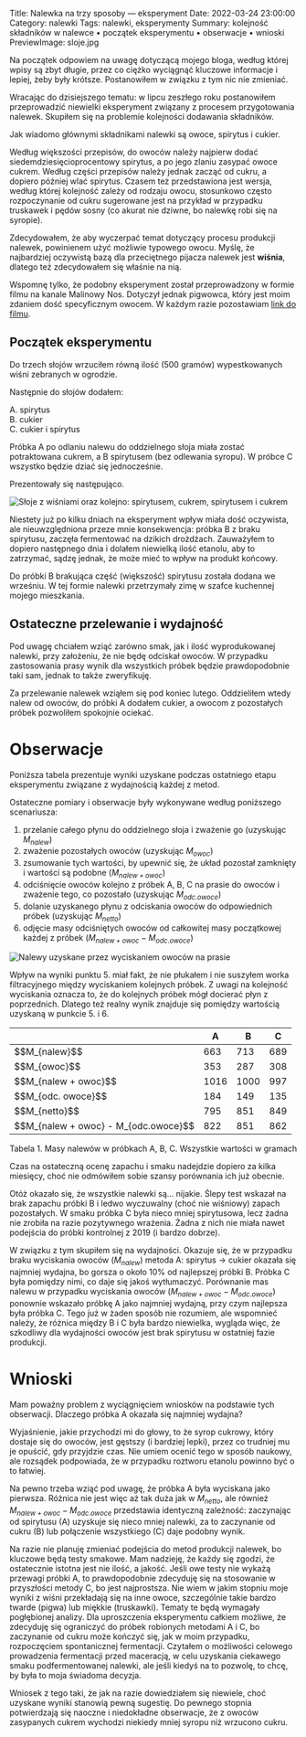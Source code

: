 Title: Nalewka na trzy sposoby — eksperyment
Date: 2022-03-24 23:00:00
Category: nalewki
Tags: nalewki, eksperymenty
Summary: kolejność składników w nalewce • początek eksperymentu • obserwacje • wnioski
PreviewImage: sloje.jpg

Na początek odpowiem na uwagę dotyczącą mojego bloga, według której wpisy są zbyt długie, przez co ciężko wyciągnąć kluczowe informacje i lepiej, żeby były krótsze. Postanowiłem w związku z tym nic nie zmieniać.

Wracając do dzisiejszego tematu: w lipcu zeszłego roku postanowiłem przeprowadzić niewielki eksperyment związany z procesem przygotowania nalewek. Skupiłem się na problemie kolejności dodawania składników.

Jak wiadomo głównymi składnikami nalewki są owoce, spirytus i cukier.

Według większości przepisów, do owoców należy najpierw dodać siedemdziesięcioprocentowy spirytus, a po jego zlaniu zasypać owoce cukrem. Według części przepisów należy jednak zacząć od cukru, a dopiero później wlać spirytus. Czasem też przedstawiona jest wersja, według której kolejność zależy od rodzaju owocu, stosunkowo często rozpoczynanie od cukru sugerowane jest na przykład w przypadku truskawek i pędów sosny (co akurat nie dziwne, bo nalewkę robi się na syropie).

Zdecydowałem, że aby wyczerpać temat dotyczący procesu produkcji nalewek, powinienem użyć możliwie typowego owocu. Myślę, że najbardziej oczywistą bazą dla przeciętnego pijacza nalewek jest **wiśnia**, dlatego też zdecydowałem się właśnie na nią.

Wspomnę tylko, że podobny eksperyment został przeprowadzony w formie filmu na kanale Malinowy Nos. Dotyczył jednak pigwowca, który jest moim zdaniem dość specyficznym owocem. W każdym razie pozostawiam [link do filmu](https://youtu.be/SKYO89y7i6k).

## Początek eksperymentu

Do trzech słojów wrzuciłem równą ilość (500 gramów) wypestkowanych wiśni zebranych w ogrodzie.

Następnie do słojów dodałem:

A. spirytus  
B. cukier  
C. cukier i spirytus

Próbka A po odlaniu nalewu do oddzielnego słoja miała zostać potraktowana cukrem, a B spirytusem (bez odlewania syropu). W próbce C wszystko będzie dziać się jednocześnie.

Prezentowały się następująco.

![Słoje z wiśniami oraz kolejno: spirytusem, cukrem, spirytusem i cukrem]({attach}sloje.jpg)

Niestety już po kilku dniach na eksperyment wpływ miała dość oczywista, ale nieuwzględniona przeze mnie konsekwencja: próbka B z braku spirytusu, zaczęła fermentować na dzikich drożdżach. Zauważyłem to dopiero następnego dnia i dolałem niewielką ilość etanolu, aby to zatrzymać, sądzę jednak, że może mieć to wpływ na produkt końcowy.

Do próbki B brakująca część (większość) spirytusu została dodana we wrześniu. W tej formie nalewki przetrzymały zimę w szafce kuchennej mojego mieszkania.

## Ostateczne przelewanie i wydajność

Pod uwagę chciałem wziąć zarówno smak, jak i ilość wyprodukowanej nalewki, przy założeniu, że nie będę odciskał owoców. W przypadku zastosowania prasy wynik dla wszystkich próbek będzie prawdopodobnie taki sam, jednak to także zweryfikuję.

Za przelewanie nalewek wziąłem się pod koniec lutego. Oddzieliłem wtedy nalew od owoców, do próbki A dodałem cukier, a owocom z pozostałych próbek pozwoliłem spokojnie ociekać.

$$ $$ <!-- needed to make math formulas in the tables work -->

# Obserwacje

Poniższa tabela prezentuje wyniki uzyskane podczas ostatniego etapu eksperymentu związane z wydajnością każdej z metod.

Ostateczne pomiary i obserwacje były wykonywane według poniższego scenariusza:

1. przelanie całego płynu do oddzielnego słoja i zważenie go (uzyskując $M_{nalew}$)
2. zważenie pozostałych owoców (uzyskując $M_{owoc}$)
3. zsumowanie tych wartości, by upewnić się, że układ pozostał zamknięty i wartości są podobne ($M_{nalew + owoc}$)
4. odciśnięcie owoców kolejno z próbek A, B, C na prasie do owoców i zważenie tego, co pozostało (uzyskując $M_{odc.owoce}$)
5. dolanie uzyskanego płynu z odciskania owoców do odpowiednich próbek (uzyskując $M_{netto}$)
6. odjęcie masy odciśniętych owoców od całkowitej masy początkowej każdej z próbek ($M_{nalew + owoc} - M_{odc.owoce}$)

![Nalewy uzyskane przez wyciskaniem owoców na prasie]({attach}sloje2.jpg)

Wpływ na wyniki punktu 5. miał fakt, że nie płukałem i nie suszyłem worka filtracyjnego między wyciskaniem kolejnych próbek. Z uwagi na kolejność wyciskania oznacza to, że do kolejnych próbek mógł docierać płyn z poprzednich. Dlatego też realny wynik znajduje się pomiędzy wartością uzyskaną w punkcie 5. i 6.


<table class="table table-striped table-bordered text-right">
<thead class="thead-light">
   <tr>
    <th class="col-md-3"></th>
    <th class="text-center">A</th>
    <th class="text-center">B</th>
    <th class="text-center">C</th>
  </tr>
</thead>
<tbody>
  <tr>
    <td>$$M_{nalew}$$</td>
    <td>663</td>
    <td>713</td>
    <td>689</td>
  </tr>
  <tr>
    <td>$$M_{owoc}$$</td>
    <td>353</td>
    <td>287</td>
    <td>308</td>
  </tr>
  <tr>
    <td>$$M_{nalew + owoc}$$</td>
    <td>1016</td>
    <td>1000</td>
    <td>997</td>
  </tr>
  <tr>
    <td>$$M_{odc. owoce}$$</td>
    <td>184</td>
    <td>149</td>
    <td>135</td>
  </tr>
  <tr>
    <td>$$M_{netto}$$</td>
    <td>795</td>
    <td>851</td>
    <td>849</td>
  </tr>
  <tr>
    <td>$$M_{nalew + owoc} - M_{odc.owoce}$$</td>
    <td>822</td>
    <td>851</td>
    <td>862</td>
  </tr>
</tbody>
</table>

<p class="text-center">Tabela 1. Masy nalewów w próbkach A, B, C. Wszystkie wartości w gramach</p>

Czas na ostateczną ocenę zapachu i smaku nadejdzie dopiero za kilka miesięcy, choć nie odmówiłem sobie szansy porównania ich już obecnie.

Otóż okazało się, że wszystkie nalewki są... nijakie. Ślepy test wskazał na brak zapachu próbki B i ledwo wyczuwalny (choć nie wiśniowy) zapach pozostałych. W smaku próbka C była nieco mniej spirytusowa, lecz żadna nie zrobiła na razie pozytywnego wrażenia. Żadna z nich nie miała nawet podejścia do próbki kontrolnej z 2019 (i bardzo dobrze).

W związku z tym skupiłem się na wydajności. Okazuje się, że w przypadku braku wyciskania owoców ($M_{nalew}$) metoda A: spirytus -> cukier okazała się najmniej wydajna, bo gorsza o około 10% od najlepszej próbki B. Próbka C była pomiędzy nimi, co daje się jakoś wytłumaczyć. Porównanie mas nalewu w przypadku wyciskania owoców ($M_{nalew + owoc} - M_{odc.owoce}$) ponownie wskazało próbkę A jako najmniej wydajną, przy czym najlepsza była próbka C. Tego już w żaden sposób nie rozumiem, ale wspomnieć należy, że różnica między B i C była bardzo niewielka, wygląda więc, że szkodliwy dla wydajności owoców jest brak spirytusu w ostatniej fazie produkcji.

# Wnioski

Mam poważny problem z wyciągnięciem wniosków na podstawie tych obserwacji. Dlaczego próbka A okazała się najmniej wydajna?

Wyjaśnienie, jakie przychodzi mi do głowy, to że syrop cukrowy, który dostaje się do owoców, jest gęstszy (i bardziej lepki), przez co trudniej mu je opuścić, gdy przyjdzie czas. Nie umiem ocenić tego w sposób naukowy, ale rozsądek podpowiada, że w przypadku roztworu etanolu powinno być o to łatwiej.

Na pewno trzeba wziąć pod uwagę, że próbka A była wyciskana jako pierwsza. Różnica nie jest więc aż tak duża jak w $M_{netto}$, ale również $M_{nalew + owoc} - M_{odc.owoce}$ przedstawia identyczną zależność: zaczynając od spirytusu (A) uzyskuje się nieco mniej nalewki, za to zaczynanie od cukru (B) lub połączenie wszystkiego (C) daje podobny wynik.

Na razie nie planuję zmieniać podejścia do metod produkcji nalewek, bo kluczowe będą testy smakowe. Mam nadzieję, że każdy się zgodzi, że ostatecznie istotna jest nie ilość, a jakość. Jeśli owe testy nie wykażą przewagi próbki A, to prawdopodobnie zdecyduję się na stosowanie w przyszłości metody C, bo jest najprostsza. Nie wiem w jakim stopniu moje wyniki z wiśni przekładają się na inne owoce, szczególnie takie bardzo twarde (pigwa) lub miękkie (truskawki). Tematy te będą wymagały pogłębionej analizy. Dla uproszczenia eksperymentu całkiem możliwe, że zdecyduję się ograniczyć do próbek robionych metodami A i C, bo zaczynanie od cukru może kończyć się, jak w moim przypadku, rozpoczęciem spontanicznej fermentacji. Czytałem o możliwości celowego prowadzenia fermentacji przed maceracją, w celu uzyskania ciekawego smaku podfermentowanej nalewki, ale jeśli kiedyś na to pozwolę, to chcę, by była to moja świadoma decyzja.

Wniosek z tego taki, że jak na razie dowiedziałem się niewiele, choć uzyskane wyniki stanowią pewną sugestię. Do pewnego stopnia potwierdzają się naoczne i niedokładne obserwacje, że z owoców zasypanych cukrem wychodzi niekiedy mniej syropu niż wrzucono cukru.
